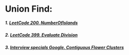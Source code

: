 # Union Find:
##### 1. [LeetCode 200. NumberOfIslands](https://github.com/RaychHuang/Algorithm/blob/master/src/leetcode/p101to200/LeetCode200NumberOfIslands.java)
##### 2. [LeetCode 399. Evaluate Division](https://github.com/RaychHuang/Algorithm/blob/master/src/leetcode/p301to400/LeetCode399EvaluateDivision.java)
##### 3. [Interview specials Google. Contiguous Flower Clusters](https://github.com/RaychHuang/Algorithm/blob/master/src/interviewspecials/GoogleContiguousFlowerClusters.java)
